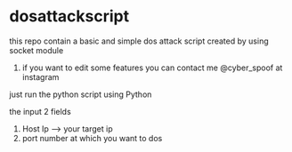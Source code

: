 # dosattackscript
this repo contain a  basic and simple dos attack script created by using socket module 
1. if you want to edit some features you can contact me @cyber_spoof at instagram


just run the python script using Python <file name >
  
  the input 2 fields 
  1. Host Ip --> your target ip
  2.  port number at which you want to dos
  
